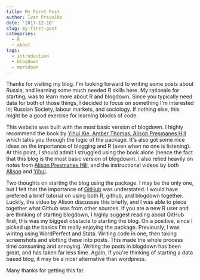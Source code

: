 ```yaml
---
title: My First Post
author: Ivan Privalko
date: '2017-12-10'
slug: my-first-post
categories:
  - R
  - about
tags:
  - introduction
  - blogdown
  - markdown
---
```


Thanks for visiting my blog. I'm looking forward to writing some posts about Russia, and learning some much needed R skills here. My rationale for starting, was to learn more about R and blogdown. Since you typically need data for both of those things, I decided to focus on something I'm interested in; Russian Society, labour markets, and sociology. If nothing else, this might be a good exercise for learning blocks of code. 

This website was built with the most basic version of blogdown. I highly recommend the book by [Yihui Xie, Amber Thomas, Alison Presmanes Hill](https://bookdown.org/yihui/blogdown/) which talks you through the logic of the package. It's also got some nice ideas on the importance of blogging and R (even when no one is listening). At this point, I should admit I struggled using the book alone (hence the fact that this blog is the most basic version of blogdown). I also relied heavily on notes from [Alison Presmanes Hill](https://alison.rbind.io/post/up-and-running-with-blogdown/), and the instructional videos by both [Alison](https://www.youtube.com/watch?v=edyzTo3DF4U) and [Yihui](https://www.youtube.com/watch?v=CjTLN-FXiFA&t=3028s). 

Two thoughts on starting the blog using the package. I may be the only one, but I felt that the importance of [GitHub](https://github.com) was understated. I would have prefered a brief tutorial on using both R, github, and blogdown together. Luckily, the video by Alison discusses this briefly, and I was able to piece together what Github was from other sources. If you are a new R user and are thinking of starting blogdown, I highly suggest reading about GitHub first, this was my biggest obstacle to starting the blog. On a positive, since I picked up the basics I'm really enjoying the package. Previously, I was wiritng using WordPerfect and Stata. Writing code in one, then taking screenshots and slotting these into posts. This made the whole process time consuming and annoying. Writing the posts in blogdown has been great, and has taken far less time. Again, if you're thinking of starting a data based blog, it may be a nicer alternative than wordpress. 

Many thanks for getting this far.
